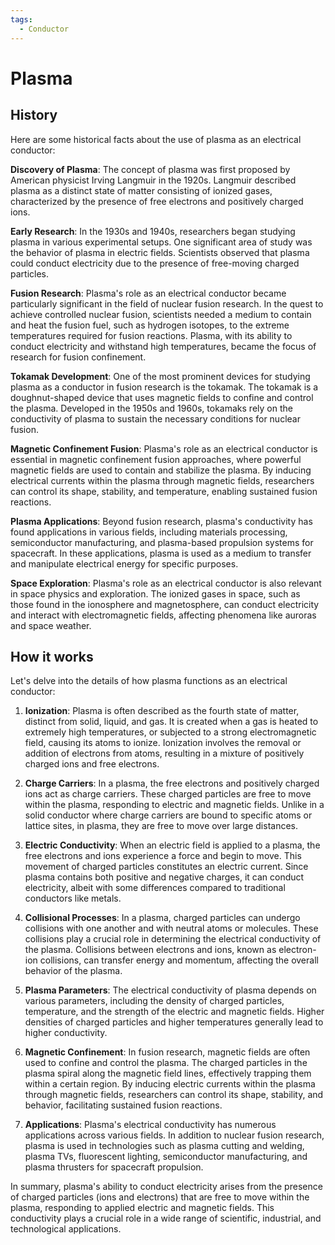 ```yaml
---
tags:
  - Conductor
---
```


# Plasma

## History

Here are some historical facts about the use of plasma as an electrical conductor:

**Discovery of Plasma**: The concept of plasma was first proposed by American physicist Irving Langmuir in the 1920s. Langmuir described plasma as a distinct state of matter consisting of ionized gases, characterized by the presence of free electrons and positively charged ions.

**Early Research**: In the 1930s and 1940s, researchers began studying plasma in various experimental setups. One significant area of study was the behavior of plasma in electric fields. Scientists observed that plasma could conduct electricity due to the presence of free-moving charged particles.

**Fusion Research**: Plasma's role as an electrical conductor became particularly significant in the field of nuclear fusion research. In the quest to achieve controlled nuclear fusion, scientists needed a medium to contain and heat the fusion fuel, such as hydrogen isotopes, to the extreme temperatures required for fusion reactions. Plasma, with its ability to conduct electricity and withstand high temperatures, became the focus of research for fusion confinement.

**Tokamak Development**: One of the most prominent devices for studying plasma as a conductor in fusion research is the tokamak. The tokamak is a doughnut-shaped device that uses magnetic fields to confine and control the plasma. Developed in the 1950s and 1960s, tokamaks rely on the conductivity of plasma to sustain the necessary conditions for nuclear fusion.

**Magnetic Confinement Fusion**: Plasma's role as an electrical conductor is essential in magnetic confinement fusion approaches, where powerful magnetic fields are used to contain and stabilize the plasma. By inducing electrical currents within the plasma through magnetic fields, researchers can control its shape, stability, and temperature, enabling sustained fusion reactions.

**Plasma Applications**: Beyond fusion research, plasma's conductivity has found applications in various fields, including materials processing, semiconductor manufacturing, and plasma-based propulsion systems for spacecraft. In these applications, plasma is used as a medium to transfer and manipulate electrical energy for specific purposes.

**Space Exploration**: Plasma's role as an electrical conductor is also relevant in space physics and exploration. The ionized gases in space, such as those found in the ionosphere and magnetosphere, can conduct electricity and interact with electromagnetic fields, affecting phenomena like auroras and space weather.

## How it works

Let's delve into the details of how plasma functions as an electrical conductor:

1. **Ionization**: Plasma is often described as the fourth state of matter, distinct from solid, liquid, and gas. It is created when a gas is heated to extremely high temperatures, or subjected to a strong electromagnetic field, causing its atoms to ionize. Ionization involves the removal or addition of electrons from atoms, resulting in a mixture of positively charged ions and free electrons.

2. **Charge Carriers**: In a plasma, the free electrons and positively charged ions act as charge carriers. These charged particles are free to move within the plasma, responding to electric and magnetic fields. Unlike in a solid conductor where charge carriers are bound to specific atoms or lattice sites, in plasma, they are free to move over large distances.

3. **Electric Conductivity**: When an electric field is applied to a plasma, the free electrons and ions experience a force and begin to move. This movement of charged particles constitutes an electric current. Since plasma contains both positive and negative charges, it can conduct electricity, albeit with some differences compared to traditional conductors like metals.

4. **Collisional Processes**: In a plasma, charged particles can undergo collisions with one another and with neutral atoms or molecules. These collisions play a crucial role in determining the electrical conductivity of the plasma. Collisions between electrons and ions, known as electron-ion collisions, can transfer energy and momentum, affecting the overall behavior of the plasma.

5. **Plasma Parameters**: The electrical conductivity of plasma depends on various parameters, including the density of charged particles, temperature, and the strength of the electric and magnetic fields. Higher densities of charged particles and higher temperatures generally lead to higher conductivity.

6. **Magnetic Confinement**: In fusion research, magnetic fields are often used to confine and control the plasma. The charged particles in the plasma spiral along the magnetic field lines, effectively trapping them within a certain region. By inducing electric currents within the plasma through magnetic fields, researchers can control its shape, stability, and behavior, facilitating sustained fusion reactions.

7. **Applications**: Plasma's electrical conductivity has numerous applications across various fields. In addition to nuclear fusion research, plasma is used in technologies such as plasma cutting and welding, plasma TVs, fluorescent lighting, semiconductor manufacturing, and plasma thrusters for spacecraft propulsion.

In summary, plasma's ability to conduct electricity arises from the presence of charged particles (ions and electrons) that are free to move within the plasma, responding to applied electric and magnetic fields. This conductivity plays a crucial role in a wide range of scientific, industrial, and technological applications.